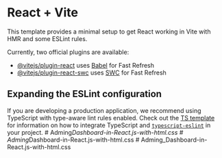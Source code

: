 # React + Vite

This template provides a minimal setup to get React working in Vite with HMR and some ESLint rules.

Currently, two official plugins are available:

- [@vitejs/plugin-react](https://github.com/vitejs/vite-plugin-react/blob/main/packages/plugin-react) uses [Babel](https://babeljs.io/) for Fast Refresh
- [@vitejs/plugin-react-swc](https://github.com/vitejs/vite-plugin-react/blob/main/packages/plugin-react-swc) uses [SWC](https://swc.rs/) for Fast Refresh

## Expanding the ESLint configuration

If you are developing a production application, we recommend using TypeScript with type-aware lint rules enabled. Check out the [TS template](https://github.com/vitejs/vite/tree/main/packages/create-vite/template-react-ts) for information on how to integrate TypeScript and [`typescript-eslint`](https://typescript-eslint.io) in your project.
#   A d m i n g _ D a s h b o a r d - i n - R e a c t . j s - w i t h - h t m l . c s s  
 #   A d m i n g _ D a s h b o a r d - i n - R e a c t . j s - w i t h - h t m l . c s s  
 #   A d m i n g _ D a s h b o a r d - i n - R e a c t . j s - w i t h - h t m l . c s s  
 